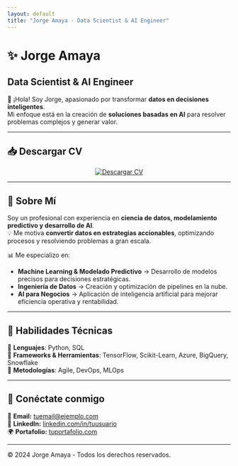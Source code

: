 ```yaml
---
layout: default
title: "Jorge Amaya - Data Scientist & AI Engineer"
---
```


# ✨ **Jorge Amaya**  
## Data Scientist & AI Engineer  

👋 ¡Hola! Soy Jorge, apasionado por transformar **datos en decisiones inteligentes**.  
Mi enfoque está en la creación de **soluciones basadas en AI** para resolver problemas complejos y generar valor.

---

## 📥 **Descargar CV**
<p align="center">
  <a href="https://github.com/kokit0/CV/raw/main/CV_Data_Science_AI_Engineer_Jorge_Amaya.pdf" target="_blank">
    <img src="https://img.shields.io/badge/%F0%9F%93%83%20DESCARGAR%20CV-Azul?style=for-the-badge&logo=Adobe-Acrobat-Reader&logoColor=white" alt="Descargar CV">
  </a>
</p>

---

## 📄 **Sobre Mí**
Soy un profesional con experiencia en **ciencia de datos, modelamiento predictivo y desarrollo de AI**.  
💡 Me motiva **convertir datos en estrategias accionables**, optimizando procesos y resolviendo problemas a gran escala.  

📊 Me especializo en:  
- **Machine Learning & Modelado Predictivo** → Desarrollo de modelos precisos para decisiones estratégicas.  
- **Ingeniería de Datos** → Creación y optimización de pipelines en la nube.  
- **AI para Negocios** → Aplicación de inteligencia artificial para mejorar eficiencia operativa y rentabilidad.  

---

## 🎯 **Habilidades Técnicas**
📌 **Lenguajes**: Python, SQL  
📌 **Frameworks & Herramientas**: TensorFlow, Scikit-Learn, Azure, BigQuery, Snowflake  
📌 **Metodologías**: Agile, DevOps, MLOps  

---

## 🔗 **Conéctate conmigo**
💌 **Email:** [tuemail@ejemplo.com](mailto:tuemail@ejemplo.com)  
🔗 **LinkedIn:** [linkedin.com/in/tuusuario](https://linkedin.com/in/tuusuario)  
🌍 **Portafolio:** [tuportafolio.com](https://tuportafolio.com)  

---

© 2024 Jorge Amaya - Todos los derechos reservados.
